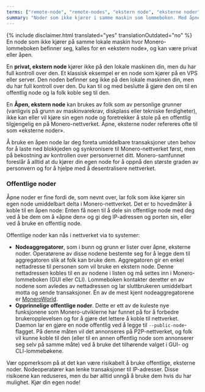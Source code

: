 ```yaml
---
terms: ["remote-node", "remote-nodes", "ekstern node", "eksterne noder"]
summary: "Noder som ikke kjører i samme maskin som lommeboken. Med åpne, eksterne noder kan man bruke Monero-nettverket med en gang"
---
```


{% include disclaimer.html translated="yes" translationOutdated="no" %}
En node som ikke kjører på samme lokale maskin hvor Monero-lommeboken befinner seg, kalles for en «ekstern node», og kan være privat eller åpen.


En **privat, ekstern node** kjører ikke på den lokale maskinen din, men du har full kontroll over den. Et klassisk eksempel er en node som kjører på en VPS eller server. Den noden befinner seg ikke på den lokale maskinen din, men du har full kontroll over den. Du kan til og med beslutte å gjøre den om til en offentlig node og la folk koble seg til den.

En **Åpen, ekstern node** kan brukes av folk som av personlige grunner (vanligvis på grunn av maskinvarekrav, diskplass eller tekniske ferdigheter), ikke kan eller vil kjøre sin egen node og foretrekker å stole på en offentlig tilgjengelig en på Monero-nettverket. Åpne, eksterne noder refereres ofte til som «eksterne noder».

Å bruke en åpen node lar deg foreta umiddelbare transaksjoner uten behov for å laste ned blokkjeden og synkronisere til Monero-nettverket først, men på bekostning av kontrollen over personvernet ditt. Monero-samfunnet foreslår å alltid at du kjører din egen node for å oppnå den største graden av personvern og for å hjelpe med å desentralisere nettverket.

### Offentlige noder

Åpne noder er fine fordi de, som nevnt over, lar folk som ikke kjører sin egen node umiddelbart delta i Monero-nettverket. Det er to hovedmåter å koble til en åpen node: Enten få noen til å dele sin offentlige node med deg ved å be dem om å «åpne den» og gi deg IP-adressen og porten sin, eller ved å bruke en offentlig node.

Offentlige noder kan nås i nettverket via to systemer:

- **Nodeaggregatorer**, som i bunn og grunn er lister over åpne, eksterne noder. Operatørene av disse nodene bestemte seg for å legge dem til aggregatoren slik at folk kan bruke dem. Aggregatoren gir en enkel nettadresse til personen som vil bruke en ekstern node. Denne nettadressen kobles til en av nodene i listen og må settes inn i Monero-lommeboken (GUI eller CLI). Lommeboken kontakter deretter en av nodene som avledes av nettadressen og lar sluttbrukeren umiddelbart motta og sende transaksjoner. Én av de mest kjent nodeaggregatorene er [MoneroWorld](https://moneroworld.com/#nodes).
- **Opprinnelige offentlige noder**. Dette er ett av de kuleste nye funksjonene som Monero-utviklerne har funnet på for å forbedre brukeropplevelsen og for å gjøre det lettere å koble til nettverket. Daemon lar en gjøre en node offentlig ved å legge til `--public-node`-flagget. På denne måten vil det annonseres på P2P-nettverket, og folk vil kunne koble til den (eller til en annen offentlig node som annonserer seg selv på samme måte) ved å bruke det tilhørende valget i GUI- og CLI-lommebøkene.

Vær oppmerksom på at det kan være risikabelt å bruke offentlige, eksterne noder. Nodeoperatører kan lenke transaksjoner til IP-adresser. Disse risikoene kan reduseres, men du bør alltid unngå å bruke dem hvis du har mulighet. Kjør din egen node!